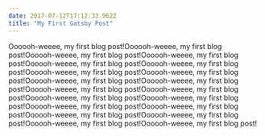 ```yaml
---
date: 2017-07-12T17:12:33.962Z
title: "My First Gatsby Post"
---
```

Oooooh-weeee, my first blog post!Oooooh-weeee, my first blog post!Oooooh-weeee, my first blog post!Oooooh-weeee, my first blog post!Oooooh-weeee, my first blog post!Oooooh-weeee, my first blog post!Oooooh-weeee, my first blog post!Oooooh-weeee, my first blog post!Oooooh-weeee, my first blog post!Oooooh-weeee, my first blog post!Oooooh-weeee, my first blog post!Oooooh-weeee, my first blog post!Oooooh-weeee, my first blog post!Oooooh-weeee, my first blog post!Oooooh-weeee, my first blog post!Oooooh-weeee, my first blog post!Oooooh-weeee, my first blog post!Oooooh-weeee, my first blog post!Oooooh-weeee, my first blog post!Oooooh-weeee, my first blog post!
